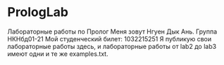 # PrologLab
Лабораторные работы по Пролог
Меня зовут Нгуен Дык Ань.
Группа НКНбд01-21
Мой студенческий билет: 1032215251
Я публикую свои лабораторные работы здесь, и лабораторные работы от lab2 до lab3 имеют одни и те же examples.txt.
